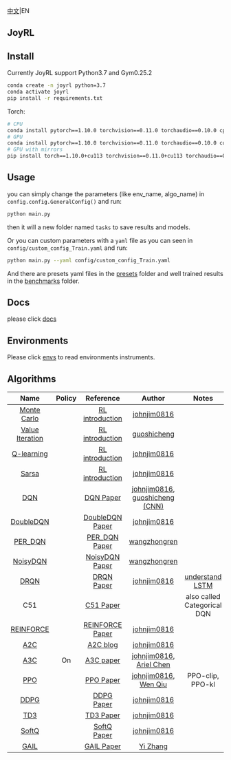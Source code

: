 [中文](./README_cn.md)|EN

## JoyRL

## Install

Currently JoyRL support Python3.7 and Gym0.25.2

```bash
conda create -n joyrl python=3.7
conda activate joyrl
pip install -r requirements.txt
```
Torch:

```bash
# CPU
conda install pytorch==1.10.0 torchvision==0.11.0 torchaudio==0.10.0 cpuonly -c pytorch
# GPU
conda install pytorch==1.10.0 torchvision==0.11.0 torchaudio==0.10.0 cudatoolkit=11.3 -c pytorch -c conda-forge
# GPU with mirrors
pip install torch==1.10.0+cu113 torchvision==0.11.0+cu113 torchaudio==0.10.0 --extra-index-url https://download.pytorch.org/whl/cu113
```
## Usage

you can simply change the parameters (like env_name, algo_name) in `config.config.GeneralConfig()` and run:
```bash
python main.py
```
then it will a new folder named `tasks` to save results and models.

Or you can custom parameters with a `yaml` file as you can seen in  `config/custom_config_Train.yaml` and run:
```bash
python main.py --yaml config/custom_config_Train.yaml
```
And there are presets yaml files in the [presets](./presets/) folder and well trained results in the [benchmarks](./benchmarks/) folder.

## Docs

please click [docs](./docs/README.md)

## Environments

Please click [envs](./envs/README.md) to read environments instruments.

## Algorithms
|                Name                |                                            Policy                                            |                                            Reference                                             |                        Author                        | Notes |
|:----------------------------------:|:------------------------------------------------------------------------------------------------:|:----------------------------------------------------:| :---: | :---: |
| [Monte Carlo](./algos/MonteCarlo/) |  | [RL introduction](https://web.stanford.edu/class/psych209/Readings/SuttonBartoIPRLBook2ndEd.pdf) |    [johnjim0816](https://github.com/johnjim0816)     |  |
|   [Value Iteration](./algos/VI/)   |  | [RL introduction](https://web.stanford.edu/class/psych209/Readings/SuttonBartoIPRLBook2ndEd.pdf) |       [guoshicheng](https://github.com/gsc579)       |  |
|  [Q-learning](./algos/QLearning/)  |  | [RL introduction](https://web.stanford.edu/class/psych209/Readings/SuttonBartoIPRLBook2ndEd.pdf) |    [johnjim0816](https://github.com/johnjim0816)     |       |
|      [Sarsa](./algos/Sarsa/)       |  | [RL introduction](https://web.stanford.edu/class/psych209/Readings/SuttonBartoIPRLBook2ndEd.pdf) |    [johnjim0816](https://github.com/johnjim0816)     |       |
|        [DQN](./algos/DQN/)         |                                       |                   [DQN Paper](https://www.cs.toronto.edu/~vmnih/docs/dqn.pdf)                    |    [johnjim0816](https://github.com/johnjim0816), [guoshicheng](https://github.com/gsc579) [(CNN)](./algos/DQN/)     |       |
|  [DoubleDQN](./algos/DoubleDQN/)   |                                               |                       [DoubleDQN Paper](https://arxiv.org/abs/1509.06461)                        |    [johnjim0816](https://github.com/johnjim0816)     |       |
|    [PER_DQN](./algos/PER_DQN/)     |                                                 |                        [PER_DQN Paper](https://arxiv.org/pdf/1511.05952)                         | [wangzhongren](https://github.com/wangzhongren-code) |       |
|   [NoisyDQN](./algos/NoisyDQN/)    |                                            |                      [NoisyDQN Paper](https://arxiv.org/pdf/1706.10295.pdf)                      | [wangzhongren](https://github.com/wangzhongren-code) |       |
|  [DRQN](./algos/DRQN/)   |                                               |                       [DRQN Paper](https://arxiv.org/abs/1507.06527)                        |    [johnjim0816](https://github.com/johnjim0816)     |  [understand LSTM](http://colah.github.io/posts/2015-08-Understanding-LSTMs/)     |
| C51 |  | [C51 Paper](https://arxiv.org/abs/1707.06887) |  | also called Categorical DQN |
|  [REINFORCE](./algos/REINFORCE/)   |                            |              [REINFORCE Paper](http://www.cs.toronto.edu/~tingwuwang/REINFORCE.pdf)              |    [johnjim0816](https://github.com/johnjim0816)     |       |
|        [A2C](./algos/A2C/)         |        |    [A2C blog](https://towardsdatascience.com/understanding-actor-critic-methods-931b97b6df3f)    |    [johnjim0816](https://github.com/johnjim0816)     |       |
| [A3C](./algos/A3C/) | On | [A3C paper](https://arxiv.org/pdf/1602.01783) | [johnjim0816](https://github.com/johnjim0816), [Ariel Chen](https://github.com/cr-bh) | |
|        [PPO](./algos/PPO/)         |                                                     |                          [PPO Paper](https://arxiv.org/abs/1707.06347)                           |    [johnjim0816](https://github.com/johnjim0816), [Wen Qiu](https://github.com/clorisqiu1)     |  PPO-clip, PPO-kl     |
|       [DDPG](./algos/DDPG/)        |                                                    |                          [DDPG Paper](https://arxiv.org/abs/1509.02971)                          |    [johnjim0816](https://github.com/johnjim0816)     |       |
|        [TD3](./algos/TD3/)         |                                                     |                          [TD3 Paper](https://arxiv.org/pdf/1802.09477)                           |    [johnjim0816](https://github.com/johnjim0816)     |       |
|      [SoftQ](./algos/SoftQ/)       |                                                   |                         [SoftQ Paper](https://arxiv.org/abs/1702.08165)                          |    [johnjim0816](https://github.com/johnjim0816)     |       |
|       [GAIL](./algos/GAIL/)        |                                                    |                          [GAIL Paper](https://arxiv.org/abs/1606.03476)                          |      [Yi Zhang](https://github.com/ai4drug)      |       |
